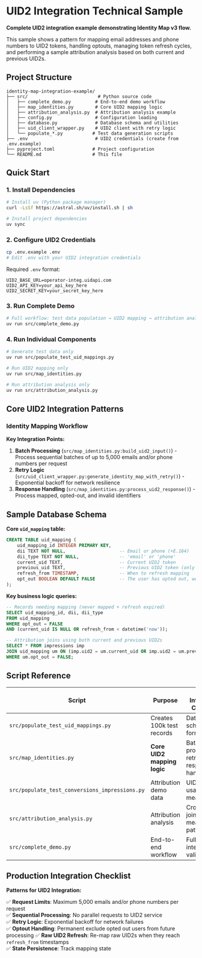 # UID2 Integration Technical Sample

**Complete UID2 integration example demonstrating Identity Map v3 flow.**

This sample shows a pattern for mapping email addresses and phone numbers to UID2 tokens, handling optouts, managing token refresh cycles, and performing a sample attribution analysis based on both current and previous UID2s.

## Project Structure

```
identity-map-integration-example/
├── src/                          # Python source code
│   ├── complete_demo.py         # End-to-end demo workflow
│   ├── map_identities.py        # Core UID2 mapping logic
│   ├── attribution_analysis.py  # Attribution analysis example
│   ├── config.py                # Configuration loading
│   ├── database.py              # Database schema and utilities
│   ├── uid_client_wrapper.py    # UID2 client with retry logic
│   └── populate_*.py           # Test data generation scripts
├── .env                         # UID2 credentials (create from .env.example)
├── pyproject.toml              # Project configuration
└── README.md                   # This file
```

## Quick Start

### 1. Install Dependencies
```bash
# Install uv (Python package manager)
curl -LsSf https://astral.sh/uv/install.sh | sh

# Install project dependencies
uv sync
```

### 2. Configure UID2 Credentials
```bash
cp .env.example .env
# Edit .env with your UID2 integration credentials
```

Required `.env` format:
```
UID2_BASE_URL=operator-integ.uidapi.com
UID2_API_KEY=your_api_key_here
UID2_SECRET_KEY=your_secret_key_here
```

### 3. Run Complete Demo
```bash
# Full workflow: test data population → UID2 mapping → attribution analysis
uv run src/complete_demo.py
```

### 4. Run Individual Components
```bash
# Generate test data only
uv run src/populate_test_uid_mappings.py

# Run UID2 mapping only  
uv run src/map_identities.py

# Run attribution analysis only
uv run src/attribution_analysis.py
```

## Core UID2 Integration Patterns

### Identity Mapping Workflow

**Key Integration Points:**
1. **Batch Processing** (`src/map_identities.py:build_uid2_input()`) - Process sequential batches of up to 5,000 emails and/or phone numbers per request
2. **Retry Logic** (`src/uid_client_wrapper.py:generate_identity_map_with_retry()`) - Exponential backoff for network resilience
3. **Response Handling** (`src/map_identities.py:process_uid2_response()`) - Process mapped, opted-out, and invalid identifiers

## Sample Database Schema

**Core `uid_mapping` table:**
```sql
CREATE TABLE uid_mapping (
    uid_mapping_id INTEGER PRIMARY KEY,
    dii TEXT NOT NULL,                    -- Email or phone (+E.164)
    dii_type TEXT NOT NULL,               -- 'email' or 'phone' 
    current_uid TEXT,                     -- Current UID2 token
    previous_uid TEXT,                    -- Previous UID2 token (only available for 90 days after rotation, afterwards NULL)
    refresh_from TIMESTAMP,               -- When to refresh mapping
    opt_out BOOLEAN DEFAULT FALSE         -- The user has opted out, we shouldn't attempt to map this user again
);
```

**Key business logic queries:**
```sql
-- Records needing mapping (never mapped + refresh expired)
SELECT uid_mapping_id, dii, dii_type 
FROM uid_mapping 
WHERE opt_out = FALSE 
AND (current_uid IS NULL OR refresh_from < datetime('now'));

-- Attribution joins using both current and previous UID2s
SELECT * FROM impressions imp 
JOIN uid_mapping um ON (imp.uid2 = um.current_uid OR imp.uid2 = um.previous_uid)
WHERE um.opt_out = FALSE;
```

## Script Reference

| Script | Purpose | Key Integration Concepts |
|--------|---------|-------------------------|
| `src/populate_test_uid_mappings.py` | Creates 100k test records | Database schema, DII formatting |
| `src/map_identities.py` | **Core UID2 mapping logic** | Batch processing, retry logic, response handling |
| `src/populate_test_conversions_impressions.py` | Attribution demo data | UID2 token usage in measurement |
| `src/attribution_analysis.py` | Attribution analysis | Cross-UID joins, measurement patterns |
| `src/complete_demo.py` | End-to-end workflow | Full integration validation |

## Production Integration Checklist

**Patterns for UID2 Integration:**

✅ **Request Limits**: Maximum 5,000 emails and/or phone numbers per request  
✅ **Sequential Processing**: No parallel requests to UID2 service  
✅ **Retry Logic**: Exponential backoff for network failures  
✅ **Optout Handling**: Permanent exclude opted out users from future processing
✅ **Raw UID2 Refresh**: Re-map raw UID2s when they reach `refresh_from` timestamps  
✅ **State Persistence**: Track mapping state
